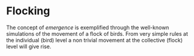 # Flocking
The concept of *emergence* is exemplified through the well-known simulations of the movement of a flock of birds.
From very simple rules at the individual (bird) level a non trivial movement at the collective (flock) level will give rise.
